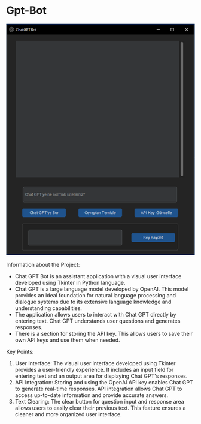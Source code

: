 # Gpt-Bot

<img src="https://github.com/Zabraham-fab/Gpt-Bot/blob/b04d3101857db4fce418422e38b64b99a884bc6a/233648.png">


Information about the Project:
- Chat GPT Bot is an assistant application with a visual user interface developed using Tkinter in Python language.
- Chat GPT is a large language model developed by OpenAI. This model provides an ideal foundation for natural language processing and dialogue systems due to its extensive language knowledge and understanding capabilities.
- The application allows users to interact with Chat GPT directly by entering text. Chat GPT understands user questions and generates responses.
- There is a section for storing the API key. This allows users to save their own API keys and use them when needed.

Key Points:
1. User Interface: The visual user interface developed using Tkinter provides a user-friendly experience. It includes an input field for entering text and an output area for displaying Chat GPT's responses.
2. API Integration: Storing and using the OpenAI API key enables Chat GPT to generate real-time responses. API integration allows Chat GPT to access up-to-date information and provide accurate answers.
3. Text Clearing: The clear button for question input and response area allows users to easily clear their previous text. This feature ensures a cleaner and more organized user interface.
